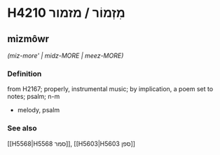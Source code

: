# H4210 מִזְמוֹר / מזמור

## mizmôwr

_(miz-more' | midz-MORE | meez-MORE)_

### Definition

from H2167; properly, instrumental music; by implication, a poem set to notes; psalm; n-m

- melody, psalm

### See also

[[H5568|H5568 סמר]], [[H5603|H5603 ספן]]
